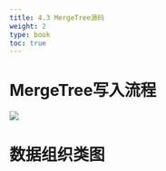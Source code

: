```yaml
---
title: 4.3 MergeTree源码
weight: 2
type: book 
toc: true
---
```


# MergeTree写入流程

![](https://cdn.attack204.com/20220617144241.png)

# 数据组织类图

